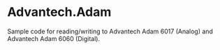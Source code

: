 # Advantech.Adam

Sample code for reading/writing to Advantech Adam 6017 (Analog) and Advantech Adam 6060 (Digital).   
